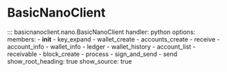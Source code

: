 # BasicNanoClient

::: basicnanoclient.nano.BasicNanoClient
    handler: python
    options:
      members:
        - __init__
        - key_expand
        - wallet_create
        - accounts_create
        - receive
        - account_info
        - wallet_info
        - ledger
        - wallet_history
        - account_list
        - receivable
        - block_create
        - process
        - sign_and_send
        - send
      show_root_heading: true
      show_source: true
